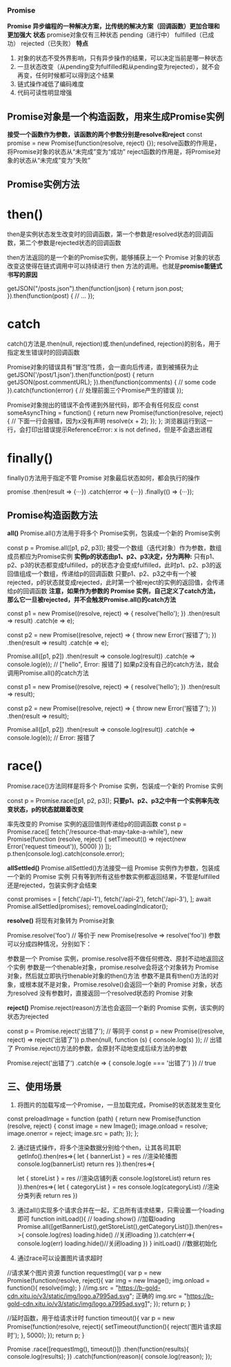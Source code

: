 ### Promise
**Promise 异步编程的一种解决方案，比传统的解决方案（回调函数）更加合理和更加强大**
**状态**
promise对象仅有三种状态
pending（进行中）
fulfilled（已成功）
rejected（已失败）
**特点**
1. 对象的状态不受外界影响，只有异步操作的结果，可以决定当前是哪一种状态
2. 一旦状态改变（从pending变为fulfilled和从pending变为rejected），就不会再变，任何时候都可以得到这个结果
3. 链式操作减低了编码难度
4. 代码可读性明显增强

## Promise对象是一个构造函数，用来生成Promise实例
**接受一个函数作为参数，该函数的两个参数分别是resolve和reject**
const promise = new Promise(function(resolve, reject) {});
resolve函数的作用是，将Promise对象的状态从“未完成”变为“成功”
reject函数的作用是，将Promise对象的状态从“未完成”变为“失败”

## Promise实例方法

# then()
then是实例状态发生改变时的回调函数，第一个参数是resolved状态的回调函数，第二个参数是rejected状态的回调函数

then方法返回的是一个新的Promise实例，能够捕获上一个 Promise 对象的状态改变这使得在链式调用中可以持续进行 then 方法的调用。也就是**promise能链式书写的原因**

getJSON("/posts.json").then(function(json) {
  return json.post;
}).then(function(post) {
  // ...
});

# catch
catch()方法是.then(null, rejection)或.then(undefined, rejection)的别名，用于指定发生错误时的回调函数

Promise对象的错误具有“冒泡”性质，会一直向后传递，直到被捕获为止
getJSON('/post/1.json').then(function(post) {
  return getJSON(post.commentURL);
}).then(function(comments) {
  // some code
}).catch(function(error) {
  // 处理前面三个Promise产生的错误
});

Promise对象抛出的错误不会传递到外层代码，即不会有任何反应
const someAsyncThing = function() {
  return new Promise(function(resolve, reject) {
    // 下面一行会报错，因为x没有声明
    resolve(x + 2);
  });
};
浏览器运行到这一行，会打印出错误提示ReferenceError: x is not defined，但是不会退出进程

# finally()
finally()方法用于指定不管 Promise 对象最后状态如何，都会执行的操作

promise
.then(result => {···})
.catch(error => {···})
.finally(() => {···});

## Promise构造函数方法

**all()**
Promise.all()方法用于将多个 Promise实例，包装成一个新的 Promise实例

const p = Promise.all([p1, p2, p3]);
接受一个数组（迭代对象）作为参数，数组成员都应为Promise实例
**实例p的状态由p1、p2、p3决定，分为两种:**
只有p1、p2、p3的状态都变成fulfilled，p的状态才会变成fulfilled，此时p1、p2、p3的返回值组成一个数组，传递给p的回调函数
只要p1、p2、p3之中有一个被rejected，p的状态就变成rejected，此时第一个被reject的实例的返回值，会传递给p的回调函数
**注意，如果作为参数的 Promise 实例，自己定义了catch方法，那么它一旦被rejected，并不会触发Promise.all()的catch方法**

const p1 = new Promise((resolve, reject) => {
  resolve('hello');
})
.then(result => result)
.catch(e => e);

const p2 = new Promise((resolve, reject) => {
  throw new Error('报错了');
})
.then(result => result)
.catch(e => e);

Promise.all([p1, p2])
.then(result => console.log(result))
.catch(e => console.log(e));
// ["hello", Error: 报错了]
如果p2没有自己的catch方法，就会调用Promise.all()的catch方法

const p1 = new Promise((resolve, reject) => {
  resolve('hello');
})
.then(result => result);

const p2 = new Promise((resolve, reject) => {
  throw new Error('报错了');
})
.then(result => result);

Promise.all([p1, p2])
.then(result => console.log(result))
.catch(e => console.log(e));
// Error: 报错了

# race()
Promise.race()方法同样是将多个 Promise 实例，包装成一个新的 Promise 实例

const p = Promise.race([p1, p2, p3]);
**只要p1、p2、p3之中有一个实例率先改变状态，p的状态就跟着改变**

率先改变的 Promise 实例的返回值则传递给p的回调函数
const p = Promise.race([
  fetch('/resource-that-may-take-a-while'),
  new Promise(function (resolve, reject) {
    setTimeout(() => reject(new Error('request timeout')), 5000)
  })
]);
p.then(console.log).catch(console.error);

**allSettled()**
Promise.allSettled()方法接受一组 Promise 实例作为参数，包装成一个新的 Promise 实例
只有等到所有这些参数实例都返回结果，不管是fulfilled还是rejected，包装实例才会结束

const promises = [
  fetch('/api-1'),
  fetch('/api-2'),
  fetch('/api-3'),
];
await Promise.allSettled(promises);
removeLoadingIndicator();

**resolve()**
将现有对象转为 Promise对象

Promise.resolve('foo')
// 等价于
new Promise(resolve => resolve('foo'))
参数可以分成四种情况，分别如下：

参数是一个 Promise 实例，promise.resolve将不做任何修改、原封不动地返回这个实例
参数是一个thenable对象，promise.resolve会将这个对象转为 Promise对象，然后就立即执行thenable对象的then()方法
参数不是具有then()方法的对象，或根本就不是对象，Promise.resolve()会返回一个新的 Promise 对象，状态为resolved
没有参数时，直接返回一个resolved状态的 Promise 对象

**reject()**
Promise.reject(reason)方法也会返回一个新的 Promise 实例，该实例的状态为rejected

const p = Promise.reject('出错了');
// 等同于
const p = new Promise((resolve, reject) => reject('出错了'))
p.then(null, function (s) {
  console.log(s)
});
// 出错了
Promise.reject()方法的参数，会原封不动地变成后续方法的参数

Promise.reject('出错了')
.catch(e => {
  console.log(e === '出错了')
})
// true


## 三、使用场景
1. 将图片的加载写成一个Promise，一旦加载完成，Promise的状态就发生变化

const preloadImage = function (path) {
  return new Promise(function (resolve, reject) {
    const image = new Image();
    image.onload  = resolve;
    image.onerror = reject;
    image.src = path;
  });
};

2. 通过链式操作，将多个渲染数据分别给个then，让其各司其职
getInfo().then(res=>{
    let { bannerList } = res
    //渲染轮播图
    console.log(bannerList)
    return res
}).then(res=>{
    
    let { storeList } = res
    //渲染店铺列表
    console.log(storeList)
    return res
}).then(res=>{
    let { categoryList } = res
    console.log(categoryList)
    //渲染分类列表
    return res
})

3. 通过all()实现多个请求合并在一起，汇总所有请求结果，只需设置一个loading即可
function initLoad(){
    // loading.show() //加载loading
    Promise.all([getBannerList(),getStoreList(),getCategoryList()]).then(res=>{
        console.log(res)
        loading.hide() //关闭loading
    }).catch(err=>{
        console.log(err)
        loading.hide()//关闭loading
    })
}
initLoad() //数据初始化    

4. 通过race可以设置图片请求超时

//请求某个图片资源
function requestImg(){
    var p = new Promise(function(resolve, reject){
        var img = new Image();
        img.onload = function(){
           resolve(img);
        }
        //img.src = "https://b-gold-cdn.xitu.io/v3/static/img/logo.a7995ad.svg"; 正确的
        img.src = "https://b-gold-cdn.xitu.io/v3/static/img/logo.a7995ad.svg1";
    });
    return p;
}

//延时函数，用于给请求计时
function timeout(){
    var p = new Promise(function(resolve, reject){
        setTimeout(function(){
            reject('图片请求超时');
        }, 5000);
    });
    return p;
}

Promise
.race([requestImg(), timeout()])
.then(function(results){
    console.log(results);
})
.catch(function(reason){
    console.log(reason);
});

